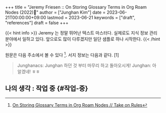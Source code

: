 +++
title = "Jeremy Friesen :: On Storing Glossary Terms in Org Roam Nodes (2022)🌱"
author = ["Junghan Kim"]
date = 2023-06-21T00:00:00+09:00
lastmod = 2023-06-21
keywords = ["draft", "references"]
draft = false
+++

{{< hint info >}}
Jeremy 는 정말 뛰어난 텍스트 마스터다. 실제로도 지식 정보 관리 분야에서 일하고
있다. 앞으로도 많이 다루겠지만 일단 샘플로 하나 시작한다.
{{< /hint >}}

<!--more-->

원문은 다음 주소에서 볼 수 있다&nbsp;[^fn:1]. 서지 정보는 다음과 같다.
[1]

> Junghanacs: Junghan 하던 것 부터 마무리 하고 돌아오시게!
> Junghan: 아 알겠네! ㅎㅎ


## <span class="underline">나의 생각</span> :  작업 중 {#작업-중}

[^fn:1]: [On Storing Glossary Terms in Org Roam Nodes // Take on Rules](https://takeonrules.com/2022/09/26/on-storing-glossary-terms-in-org-roam-nodes/)